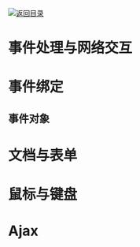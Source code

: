 [![返回目录](https://i.postimg.cc/50XLzC7C/image.png)](https://parg.co/UHU)

# 事件处理与网络交互

# 事件绑定

## 事件对象

# 文档与表单

# 鼠标与键盘

# Ajax
